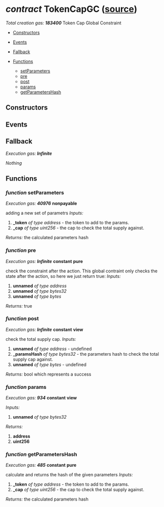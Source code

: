 # *contract* TokenCapGC ([source](https://github.com/daostack/daostack/tree/master/./contracts/globalConstraints/TokenCapGC.sol))
*Total creation gas: **183400***
Token Cap Global Constraint

- [Constructors](#constructors)

- [Events](#events)

- [Fallback](#fallback)
- [Functions](#functions)
    - [setParameters](#function-setparameters)
    - [pre](#function-pre)
    - [post](#function-post)
    - [params](#function-params)
    - [getParametersHash](#function-getparametershash)
## Constructors

## Events

## Fallback
*Execution gas: **Infinite***

*Nothing*
## Functions
### *function* setParameters
*Execution gas: **40976***
**nonpayable**

adding a new set of parametrs
*Inputs:*
1. **_token** *of type address* - the token to add to the params.
2. **_cap** *of type uint256* - the cap to check the total supply against.

*Returns:*
the calculated parameters hash

### *function* pre
*Execution gas: **Infinite***
**constant**
**pure**

check the constraint after the action. This global contraint only checks the state after the action, so here we just return true:
*Inputs:*
1. **unnamed** *of type address*
2. **unnamed** *of type bytes32*
3. **unnamed** *of type bytes*

*Returns:*
true

### *function* post
*Execution gas: **Infinite***
**constant**
**view**

check the total supply cap.
*Inputs:*
1. **unnamed** *of type address* - undefined
2. **_paramsHash** *of type bytes32* - the parameters hash to check the total supply cap against.
3. **unnamed** *of type bytes* - undefined

*Returns:*
bool which represents a success

### *function* params
*Execution gas: **934***
**constant**
**view**

*Inputs:*
1. **unnamed** *of type bytes32*

*Returns:*
1. **address**
2. **uint256**

### *function* getParametersHash
*Execution gas: **485***
**constant**
**pure**

calculate and returns the hash of the given parameters
*Inputs:*
1. **_token** *of type address* - the token to add to the params.
2. **_cap** *of type uint256* - the cap to check the total supply against.

*Returns:*
the calculated parameters hash

